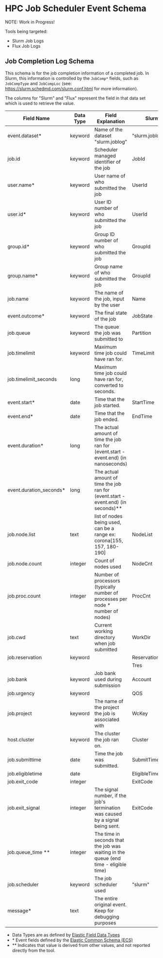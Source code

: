 # HPC Job Scheduler Event Schema

NOTE: Work in Progress!

Tools being targeted:

- Slurm Job Logs
- Flux Job Logs

## Job Completion Log Schema

This schema is for the job completion information of a completed job. In Slurm, this information is controlled by the `JobComp*` fields, such as `JobCompType` and `JobCompLoc` (see: <https://slurm.schedmd.com/slurm.conf.html> for more information).

The columns for "Slurm" and "Flux" represent the field in that data set which is used to retrieve the value.

| **Field Name**           | **Data Type** | **Field Explanation**                                                                | **Slurm**       | **Flux**         |
| ------------------------ | ------------- | ------------------------------------------------------------------------------------ | --------------- | ---------------- |
| event.dataset\*          | keyword       | Name of the dataset "slurm.joblog"                                                   | "slurm.joblog"  | "flux.joblog"    |
| job.id                   | keyword       | Scheduler managed identifier of the job                                              | JobId           | id               |
| user.name\*              | keyword       | User name of who submitted the job                                                   | UserId          | username         |
| user.id\*                | keyword       | User ID number of who submitted the job                                              | UserId          | userId           |
| group.id\*               | keyword       | Group ID number of who submitted the job                                             | GroupId         |                  |
| group.name\*             | keyword       | Group name of who submitted the job                                                  | GroupId         |                  |
| job.name                 | keyword       | The name of the job, input by the user                                               | Name            | jobspec.name     |
| event.outcome\*          | keyword       | The final state of the job                                                           | JobState        | result           |
| job.queue                | keyword       | The queue the job was submitted to                                                   | Partition       | queue            |
| job.timelimit            | keyword       | Maximum time job could have ran for.                                                 | TimeLimit       | expiration       |
| job.timelimit_seconds    | long          | Maximum time job could have ran for, converted to seconds.                           |                 |                  |
| event.start\*            | date          | Time that the job started.                                                           | StartTime       | t_run            |
| event.end\*              | date          | Time that the job ended.                                                             | EndTime         | t_inactive       |
| event.duration\*         | long          | The actual amount of time the job ran for (event.start - event.end) (in nanoseconds) |                 | jobspec.duration |
| event.duration_seconds\* | long          | The actual amount of time the job ran for (event.start - event.end) (in seconds)\*\* |                 |                  |
| job.node.list            | text          | list of nodes being used, can be a range ex: corona[155, 157, 180-190]               | NodeList        | R.hostlist       |
| job.node.count           | integer       | Count of nodes used                                                                  | NodeCnt         | nnodes           |
| job.proc.count           | integer       | Number of processors (typically number of processes per node \* number of nodes)     | ProcCnt         |                  |
| job.cwd                  | text          | Current working directory when job submitted                                         | WorkDir         |                  |
| job.reservation          | keyword       |                                                                                      | ReservationName |                  |
|                          |               |                                                                                      | Tres            |                  |
| job.bank                 | keyword       | Job bank used during submission                                                      | Account         | bank             |
| job.urgency              | keyword       |                                                                                      | QOS             | urgency          |
| job.project              | keyword       | The name of the project the job is associated with                                   | WcKey           |                  |
| host.cluster             | keyword       | The cluster the job ran on.                                                          | Cluster         |                  |
| job.submittime           | date          | Time the job was submitted.                                                          | SubmitTime      | jobspec.t_submit |
| job.eligibletime         | date          |                                                                                      | EligibleTime    |                  |
| job.exit_code            | integer       |                                                                                      | ExitCode        |                  |
| job.exit_signal          | integer       | The signal number, if the job's termination was caused by a signal being sent.       | ExitCode        |                  |
| job.queue_time \*\*      | integer       | The time in seconds that the job was waiting in the queue (end time - eligible time) |                 |                  |
| job.scheduler            | keyword       | The job scheduler used                                                               | "slurm"         | "flux"           |
| message\*                | text          | The entire original event. Keep for debugging purposes                               |                 |                  |

- Data Types are as defined by [Elastic Field Data Types](https://www.elastic.co/guide/en/elasticsearch/reference/current/mapping-types.html)
- \* Event fields defined by the [Elastic Common Schema (ECS)](https://www.elastic.co/guide/en/ecs/current/ecs-field-reference.html)
- \*\* Indicates that value is derived from other values, and not reported directly from the tool.
